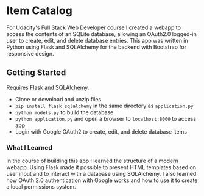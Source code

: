 # Item Catalog
For Udacity's Full Stack Web Developer course I created a webapp to access 
the contents of an SQLite database, allowing an OAuth2.0 logged-in user to 
create, edit, and delete database entries. This app was written in Python 
using Flask and SQLAlchemy for the backend with Bootstrap for responsive design.

## Getting Started
Requires [Flask](http://flask.pocoo.org/docs/0.10/) and [SQLAlchemy](https://www.sqlalchemy.org/). 
- Clone or download and unzip files
- `pip install flask sqlalchemy` in the same directory as `application.py`
- `python models.py` to build the database
- `python application.py` and open a browser to `localhost:8000` to access app
- Login with Google OAuth2 to create, edit, and delete database items

### What I Learned
In the course of building this app I learned the structure of a modern webapp.
Using Flask made it possible to present HTML templates based on user input and 
to interact with a database using SQLAlchemy. I also learned how OAuth 2.0
authentication with Google works and how to use it to create a local permissions 
system.